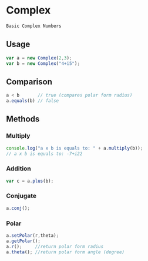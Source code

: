 # Complex
```javascript
Basic Complex Numbers
```

## Usage
```javascript
var a = new Complex(2,3);
var b = new Complex("4+i5");
```

## Comparison
```javascript
a < b       // true (compares polar form radius)
a.equals(b) // false
```

## Methods

### Multiply
```javascript
console.log("a x b is equals to: " + a.multiply(b));
// a x b is equals to: -7+i22
```

### Addition
```javascript
var c = a.plus(b);
```

### Conjugate
```javascript
a.conj();
```

### Polar
```javascript
a.setPolar(r,theta);
a.getPolar();
a.r();     //return polar form radius
a.theta(); //return polar form angle (degree)
```
